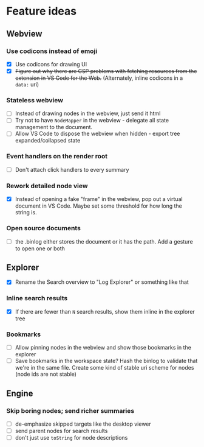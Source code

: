 # Feature ideas

## Webview

### Use codicons instead of emoji

- [x] Use codicons for drawing UI
- [x] ~~Figure out why there are CSP problems with fetching resources from the extension in VS Code for the Web.~~
   (Alternately, inline codicons in a `data:` uri)

### Stateless webview

- [ ] Instead of drawing nodes in the webview, just send it html
- [ ] Try not to have `NodeMapper` in the webview - delegate all state management to the document.
- [ ] Allow VS Code to dispose the webview when hidden - export tree expanded/collapsed state

### Event handlers on the render root

- [ ] Don't attach click handlers to every summary

### Rework detailed node view

- [x] Instead of opening a fake "frame" in the webview, pop out a virtual document in VS Code.
   Maybe set some threshold for how long the string is.

### Open source documents

- [ ] the .binlog either stores the document or it has the path. Add a gesture to open one or both

## Explorer

- [x] Rename the Search overview to "Log Explorer" or something like that

### Inline search results

- [x] If there are fewer than `N` search results, show them inline in the explorer tree

### Bookmarks

- [ ] Allow pinning nodes in the webview and show those bookmarks in the explorer
- [ ] Save bookmarks in the workspace state? Hash the binlog to validate that we're in the same file.
   Create some kind of stable uri scheme for nodes (node ids are not stable)

## Engine

### Skip boring nodes; send richer summaries

- [ ] de-emphasize skipped targets like the desktop viewer
- [ ] send parent nodes for search results
- [ ] don't just use `toString` for node descriptions
